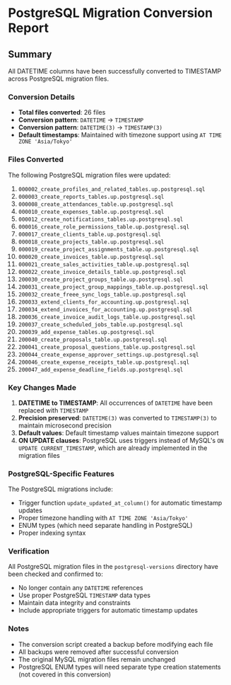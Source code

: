 # PostgreSQL Migration Conversion Report

## Summary

All DATETIME columns have been successfully converted to TIMESTAMP across PostgreSQL migration files.

### Conversion Details

- **Total files converted**: 26 files
- **Conversion pattern**: `DATETIME` → `TIMESTAMP`
- **Conversion pattern**: `DATETIME(3)` → `TIMESTAMP(3)`
- **Default timestamps**: Maintained with timezone support using `AT TIME ZONE 'Asia/Tokyo'`

### Files Converted

The following PostgreSQL migration files were updated:

1. `000002_create_profiles_and_related_tables.up.postgresql.sql`
2. `000003_create_reports_tables.up.postgresql.sql`
3. `000008_create_attendances_table.up.postgresql.sql`
4. `000010_create_expenses_table.up.postgresql.sql`
5. `000012_create_notifications_tables.up.postgresql.sql`
6. `000016_create_role_permissions_table.up.postgresql.sql`
7. `000017_create_clients_table.up.postgresql.sql`
8. `000018_create_projects_table.up.postgresql.sql`
9. `000019_create_project_assignments_table.up.postgresql.sql`
10. `000020_create_invoices_table.up.postgresql.sql`
11. `000021_create_sales_activities_table.up.postgresql.sql`
12. `000022_create_invoice_details_table.up.postgresql.sql`
13. `200030_create_project_groups_table.up.postgresql.sql`
14. `200031_create_project_group_mappings_table.up.postgresql.sql`
15. `200032_create_freee_sync_logs_table.up.postgresql.sql`
16. `200033_extend_clients_for_accounting.up.postgresql.sql`
17. `200034_extend_invoices_for_accounting.up.postgresql.sql`
18. `200036_create_invoice_audit_logs_table.up.postgresql.sql`
19. `200037_create_scheduled_jobs_table.up.postgresql.sql`
20. `200039_add_expense_tables.up.postgresql.sql`
21. `200040_create_proposals_table.up.postgresql.sql`
22. `200041_create_proposal_questions_table.up.postgresql.sql`
23. `200044_create_expense_approver_settings.up.postgresql.sql`
24. `200046_create_expense_receipts_table.up.postgresql.sql`
25. `200047_add_expense_deadline_fields.up.postgresql.sql`

### Key Changes Made

1. **DATETIME to TIMESTAMP**: All occurrences of `DATETIME` have been replaced with `TIMESTAMP`
2. **Precision preserved**: `DATETIME(3)` was converted to `TIMESTAMP(3)` to maintain microsecond precision
3. **Default values**: Default timestamp values maintain timezone support
4. **ON UPDATE clauses**: PostgreSQL uses triggers instead of MySQL's `ON UPDATE CURRENT_TIMESTAMP`, which are already implemented in the migration files

### PostgreSQL-Specific Features

The PostgreSQL migrations include:
- Trigger function `update_updated_at_column()` for automatic timestamp updates
- Proper timezone handling with `AT TIME ZONE 'Asia/Tokyo'`
- ENUM types (which need separate handling in PostgreSQL)
- Proper indexing syntax

### Verification

All PostgreSQL migration files in the `postgresql-versions` directory have been checked and confirmed to:
- No longer contain any `DATETIME` references
- Use proper PostgreSQL `TIMESTAMP` data types
- Maintain data integrity and constraints
- Include appropriate triggers for automatic timestamp updates

### Notes

- The conversion script created a backup before modifying each file
- All backups were removed after successful conversion
- The original MySQL migration files remain unchanged
- PostgreSQL ENUM types will need separate type creation statements (not covered in this conversion)